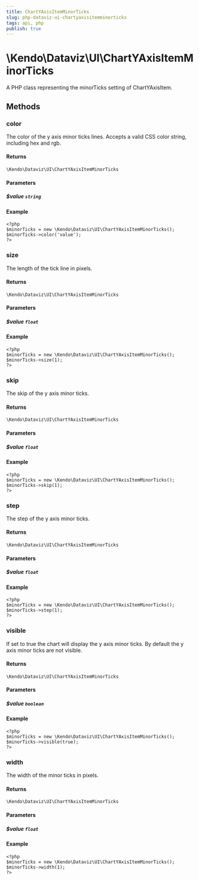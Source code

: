 ```yaml
---
title: ChartYAxisItemMinorTicks
slug: php-dataviz-ui-chartyaxisitemminorticks
tags: api, php
publish: true
---
```


# \Kendo\Dataviz\UI\ChartYAxisItemMinorTicks

A PHP class representing the minorTicks setting of ChartYAxisItem.


## Methods

### color
The color of the y axis minor ticks lines. Accepts a valid CSS color string, including hex and rgb.

#### Returns
`\Kendo\Dataviz\UI\ChartYAxisItemMinorTicks`

#### Parameters

##### $value `string`



#### Example 
    <?php
    $minorTicks = new \Kendo\Dataviz\UI\ChartYAxisItemMinorTicks();
    $minorTicks->color('value');
    ?>

### size
The length of the tick line in pixels.

#### Returns
`\Kendo\Dataviz\UI\ChartYAxisItemMinorTicks`

#### Parameters

##### $value `float`



#### Example 
    <?php
    $minorTicks = new \Kendo\Dataviz\UI\ChartYAxisItemMinorTicks();
    $minorTicks->size(1);
    ?>

### skip
The skip of the y axis minor ticks.

#### Returns
`\Kendo\Dataviz\UI\ChartYAxisItemMinorTicks`

#### Parameters

##### $value `float`



#### Example 
    <?php
    $minorTicks = new \Kendo\Dataviz\UI\ChartYAxisItemMinorTicks();
    $minorTicks->skip(1);
    ?>

### step
The step of the y axis minor ticks.

#### Returns
`\Kendo\Dataviz\UI\ChartYAxisItemMinorTicks`

#### Parameters

##### $value `float`



#### Example 
    <?php
    $minorTicks = new \Kendo\Dataviz\UI\ChartYAxisItemMinorTicks();
    $minorTicks->step(1);
    ?>

### visible
If set to true the chart will display the y axis minor ticks. By default the y axis minor ticks are not visible.

#### Returns
`\Kendo\Dataviz\UI\ChartYAxisItemMinorTicks`

#### Parameters

##### $value `boolean`



#### Example 
    <?php
    $minorTicks = new \Kendo\Dataviz\UI\ChartYAxisItemMinorTicks();
    $minorTicks->visible(true);
    ?>

### width
The width of the minor ticks in pixels.

#### Returns
`\Kendo\Dataviz\UI\ChartYAxisItemMinorTicks`

#### Parameters

##### $value `float`



#### Example 
    <?php
    $minorTicks = new \Kendo\Dataviz\UI\ChartYAxisItemMinorTicks();
    $minorTicks->width(1);
    ?>

 
